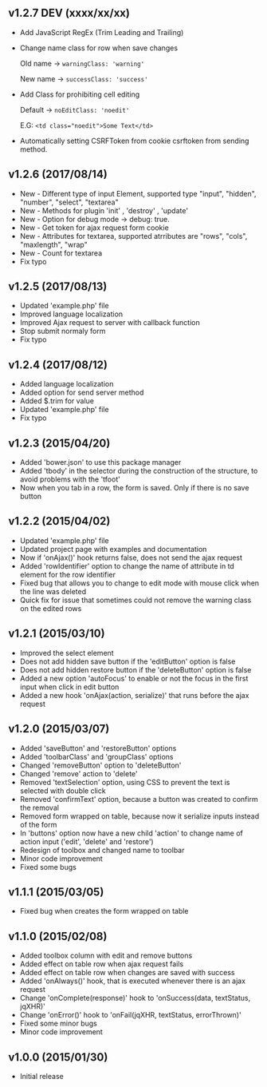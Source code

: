 v1.2.7 DEV (xxxx/xx/xx)
-------------------
- Add JavaScript RegEx (Trim Leading and Trailing)
- Change name class for row when save changes
  
  Old name -> `warningClass: 'warning'`
  
  New name -> `successClass: 'success'`
- Add Class for prohibiting cell editing
  
  Default -> `noEditClass: 'noedit'`
  
  E.G: `<td class="noedit">Some Text</td>`
  
- Automatically setting CSRFToken from cookie csrftoken from sending method.


v1.2.6 (2017/08/14)
-------------------
- New - Different type of input Element, supported type "input", "hidden", "number", "select", "textarea"
- New - Methods for plugin 'init' , 'destroy' ,  'update'
- New - Option for debug mode -> debug: true.
- New - Get token for ajax request form cookie
- New - Attributes for textarea, supported atrributes are "rows", "cols", "maxlength", "wrap"
- New - Count for textarea
- Fix typo

v1.2.5 (2017/08/13)
-------------------
- Updated 'example.php' file
- Improved language localization
- Improved Ajax request to server with callback function
- Stop submit normaly form
- Fix typo

v1.2.4 (2017/08/12)
-------------------
- Added language localization
- Added option for send server method
- Added $.trim for value
- Updated 'example.php' file
- Fix typo

v1.2.3 (2015/04/20)
-------------------
- Added 'bower.json' to use this package manager
- Added 'tbody' in the selector during the construction of the structure, to avoid problems with the 'tfoot'
- Now when you tab in a row, the form is saved. Only if there is no save button

v1.2.2 (2015/04/02)
-------------------
- Updated 'example.php' file
- Updated project page with examples and documentation
- Now if 'onAjax()' hook returns false, does not send the ajax request
- Added 'rowIdentifier' option to change the name of attribute in td element for the row identifier
- Fixed bug that allows you to change to edit mode with mouse click when the line was deleted
- Quick fix for issue that sometimes could not remove the warning class on the edited rows

v1.2.1 (2015/03/10)
-------------------
- Improved the select element
- Does not add hidden save button if the 'editButton' option is false
- Does not add hidden restore button if the 'deleteButton' option is false
- Added a new option 'autoFocus' to enable or not the focus in the first input when click in edit button
- Added a new hook 'onAjax(action, serialize)' that runs before the ajax request

v1.2.0 (2015/03/07)
-------------------
- Added 'saveButton' and 'restoreButton' options
- Added 'toolbarClass' and 'groupClass' options
- Changed 'removeButton' option to 'deleteButton'
- Changed 'remove' action to 'delete'
- Removed 'textSelection' option, using CSS to prevent the text is selected with double click
- Removed 'confirmText' option, because a button was created to confirm the removal
- Removed form wrapped on table, because now it serialize inputs instead of the form
- In 'buttons' option now have a new child 'action' to change name of action input ('edit', 'delete' and 'restore')
- Redesign of toolbox and changed name to toolbar
- Minor code improvement
- Fixed some bugs

v1.1.1 (2015/03/05)
-------------------
- Fixed bug when creates the form wrapped on table

v1.1.0 (2015/02/08)
-------------------
- Added toolbox column with edit and remove buttons
- Added effect on table row when ajax request fails
- Added effect on table row when changes are saved with success
- Added 'onAlways()' hook, that is executed whenever there is an ajax request
- Change 'onComplete(response)' hook to 'onSuccess(data, textStatus, jqXHR)'
- Change 'onError()' hook to 'onFail(jqXHR, textStatus, errorThrown)'
- Fixed some minor bugs
- Minor code improvement

v1.0.0 (2015/01/30)
-------------------
- Initial release